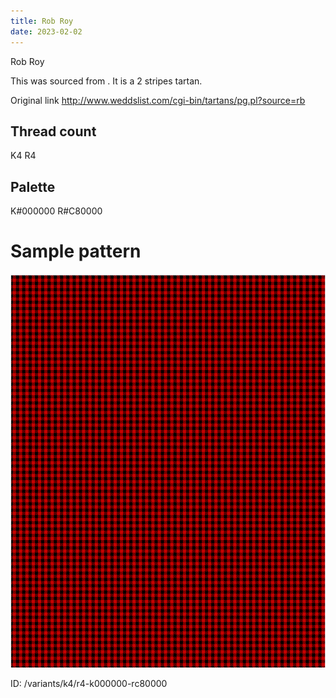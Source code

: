 ```yaml
---
title: Rob Roy
date: 2023-02-02
---
```

Rob Roy

This was sourced from <no value>.  It is a 2 stripes tartan.

Original link http://www.weddslist.com/cgi-bin/tartans/pg.pl?source=rb

## Thread count
K4 R4

## Palette
K#000000 R#C80000

# Sample pattern

![Tartan detail](tartan.png "K4 R4 tartan")

ID: /variants/k4/r4-k000000-rc80000